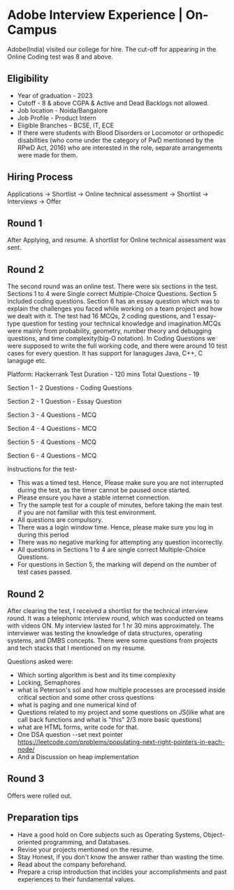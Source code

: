 # Adobe Interview Experience | On-Campus

Adobe(India) visited our college for hire.  The cut-off for appearing in the Online Coding test was 8 and above.

## Eligibility 
- Year of graduation - 2023
- Cutoff - 8 & above CGPA & Active and Dead Backlogs not allowed.
- Job location - Noida/Bangalore
- Job Profile - Product Intern
- Eligible Branches - BCSE, IT, ECE
- If there were students with Blood Disorders or Locomotor or orthopedic disabilities (who come under the category of PwD mentioned by the RPwD Act, 2016) who are interested in the role, separate arrangements were made for them. 

## Hiring Process
Applications -> Shortlist -> Online technical assessment -> Shortlist -> Interviews -> Offer

## Round 1
After Applying, and resume. A shortlist for Online technical assessment was sent. 

## Round 2

The second round was an online test. There were six sections in the test. Sections 1 to 4 were Single correct Multiple-Choice Questions. Section 5 included coding questions. Section 6 has an essay question which was to explain the challenges you faced while working on a team project and how we dealt with it. The test had 16 MCQs, 2 coding questions, and 1 essay-type question for testing your technical knowledge and imagination.MCQs were mainly from probability, geometry, number theory and debugging questions, and time complexity(big-O notation). In Coding Questions we were supposed to write the full working code, and there were around 10 test cases for every question. It has support for lanaguges Java, C++, C lanaguge etc.  

Platform: Hackerrank 
Test Duration - 120 mins
Total Questions - 19

Section 1 - 2 Questions - Coding Questions

Section 2 - 1 Question - Essay Question

Section 3 - 4 Questions - MCQ

Section 4 - 4 Questions - MCQ

Section 5 - 4 Questions - MCQ

Section 6 - 4 Questions - MCQ

Instructions for the test-
  - This was a timed test. Hence, Please make sure you are not interrupted during the test, as the timer cannot be paused once started.
  - Please ensure you have a stable internet connection.
  - Try the sample test for a couple of minutes, before taking the main test if you are not familiar with this test environment. 
  - All questions are compulsory.
  - There was a login window time. Hence, please make sure you log in during this period
  - There was no negative marking for attempting any question incorrectly.
  - All questions in Sections 1 to 4 are single correct Multiple-Choice Questions.
  - For questions in Section 5, the marking will depend on the number of test cases passed.

## Round 2

After clearing the test, I received a shortlist for the technical interview round.  It was a telephonic interview round, which was conducted on teams with videos ON. My interview lasted for 1 hr 30 mins approximately. The interviewer was testing the knowledge of data structures, operating systems, and DMBS concepts. There were some questions from projects and tech stacks that I mentioned on my resume. 

Questions asked were:
- Which sorting algorithm is best and its time complexity
- Locking, Semaphores 
- what is Peterson's sol and how multiple processes are processed inside critical section and some other cross questions
- what is paging and one numerical kind of
- Questions related to my project and some questions on JS(like what are call back functions and what is "this" 2/3 more basic questions) 
- what are HTML forms, write code for that.
- One DSA question --set next pointer https://leetcode.com/problems/populating-next-right-pointers-in-each-node/
- And a Discussion on heap implementation

## Round 3
Offers were rolled out. 

## Preparation tips

- Have a good hold on Core subjects such as Operating Systems, Object-oriented programming, and Databases.
- Revise your projects mentioned on the resume.
- Stay Honest, if you don't know the answer rather than wasting the time.
- Read about the company beforehand. 
- Prepare a crisp introduction that incldes your accomplishments and past experiences to their fundamental values.



